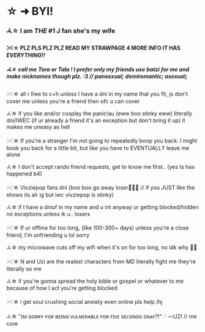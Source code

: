 # ☆ ➜  **BYI!**

### 𖥂☆ I am *THE* #1 J fan she's my wife

#### 𓏵☆ PLZ PLS PLZ PLZ READ MY STRAWPAGE 4 MORE INFO IT HAS *EVERYTHING!!*

##### 𖥂☆ call me Tora or Tala !  I prefer only my friends use batzi for me and make nicknames though plz. :3  //  pansexual; demiromantic; asexual; 

𓏵☆ all r free to c+h unless I have a dni in my name that you fit, js don't cover me unless you're a friend then ofc u can cover

𖥂☆ if you like and/or cosplay the panic!au (eww boo stinky eww) literally dni/IWEC (if ur already a friend it's an exception but don't bring it up) it makes me uneasy as hell

𓏵☆ If you're a stranger I'm not going to repeatedly boop you back.  I might book you back for a little bit, but like you have to EVENTUALLY leave me alone

𖥂☆ I don't accept rando friend requests, get to know me first..  (yes ts has happened b4)

𓏵☆ Vivziepop fans dni (boo boo go away loser🍅🍅🍅 // if you JUST like the shows its alr ig but iwc vivziepop is stinky)

𖥂☆ if I have a dniuf in my name and u int anyway ur getting blocked/hidden no exceptions unless ik u..  losers

𓏵☆ If ur offline for too long, (like 100-300+ days) unless you're a close friend, I'm unfriending u lol sorry

𖥂☆ my microwave cuts off my wifi when it's on for too long, no idk why 🧍‍♀️

𓏵☆ N and Uzi are the realest characters from MD literally fight me they're literally so me

𖥂☆ if you're gonna spread the holy bible or gospel or whatever to me because of how I act you're getting blocked

𓏵☆ i get soul crushing social anxiety even online pls help /hj

𖥂☆ "ɪᴍ sᴏʀʀʏ ғᴏʀ ʙᴇɪɴɢ ᴠᴜʟɴᴇʀᴀʙʟᴇ ғᴏʀ ғɪᴠᴇ sᴇᴄᴏɴᴅs ᴏᴋᴀʏ?!"  𓆪  —UZI // me core


